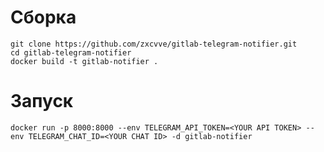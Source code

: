 # Сборка
```
git clone https://github.com/zxcvve/gitlab-telegram-notifier.git
cd gitlab-telegram-notifier
docker build -t gitlab-notifier .
```

# Запуск
`docker run -p 8000:8000 --env TELEGRAM_API_TOKEN=<YOUR API TOKEN> --env TELEGRAM_CHAT_ID=<YOUR CHAT ID> -d gitlab-notifier`